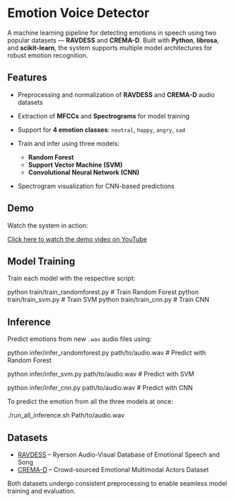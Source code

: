 # Emotion Voice Detector

A machine learning pipeline for detecting emotions in speech using two popular datasets — **RAVDESS** and **CREMA-D**. Built with **Python**, **librosa**, and **scikit-learn**, the system supports multiple model architectures for robust emotion recognition.

## Features

* Preprocessing and normalization of **RAVDESS** and **CREMA-D** audio datasets
* Extraction of **MFCCs** and **Spectrograms** for model training
* Support for **4 emotion classes**: `neutral`, `happy`, `angry`, `sad`
* Train and infer using three models:

  * **Random Forest**
  * **Support Vector Machine (SVM)**
  * **Convolutional Neural Network (CNN)**
* Spectrogram visualization for CNN-based predictions

## Demo

Watch the system in action:

[Click here to watch the demo video on YouTube](https://www.youtube.com/watch?v=L7qplengaVk)


## Model Training

Train each model with the respective script:


python train/train_randomforest.py     # Train Random Forest
python train/train_svm.py              # Train SVM
python train/train_cnn.py              # Train CNN


## Inference

Predict emotions from new `.wav` audio files using:


python infer/infer_randomforest.py path/to/audio.wav   # Predict with Random Forest

python infer/infer_svm.py path/to/audio.wav            # Predict with SVM 

python infer/infer_cnn.py path/to/audio.wav            # Predict with CNN

To predict the emotion from all the three models at once:

./run_all_inference.sh Path/to/audio.wav


## Datasets

* [RAVDESS](https://zenodo.org/record/1188976) – Ryerson Audio-Visual Database of Emotional Speech and Song
* [CREMA-D](https://github.com/CheyneyComputerScience/CREMA-D) – Crowd-sourced Emotional Multimodal Actors Dataset

Both datasets undergo consistent preprocessing to enable seamless model training and evaluation.


